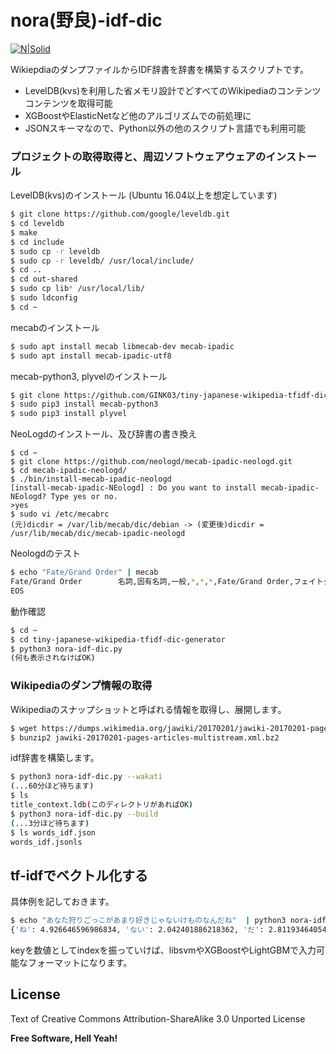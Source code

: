 # nora(野良)-idf-dic

[![N|Solid](https://cldup.com/dTxpPi9lDf.thumb.png)](https://nodesource.com/products/nsolid)

WikiepdiaのダンプファイルからIDF辞書を辞書を構築するスクリプトです。

  - LevelDB(kvs)を利用した省メモリ設計でどすべてのWikipediaのコンテンツコンテンツを取得可能
  - XGBoostやElasticNetなど他のアルゴリズムでの前処理に
  - JSONスキーマなので、Python以外の他のスクリプト言語でも利用可能
  
### プロジェクトの取得取得と、周辺ソフトウェアウェアのインストール
LevelDB(kvs)のインストール
(Ubuntu 16.04以上を想定しています)
```sh
$ git clone https://github.com/google/leveldb.git
$ cd leveldb
$ make 
$ cd include
$ sudo cp -r leveldb
$ sudo cp -r leveldb/ /usr/local/include/
$ cd ..
$ cd out-shared
$ sudo cp lib* /usr/local/lib/
$ sudo ldconfig
$ cd ~
```
mecabのインストール
```sh
$ sudo apt install mecab libmecab-dev mecab-ipadic
$ sudo apt install mecab-ipadic-utf8
```
mecab-python3, plyvelのインストール
```sh
$ git clone https://github.com/GINK03/tiny-japanese-wikipedia-tfidf-dic-generator
$ sudo pip3 install mecab-python3
$ sudo pip3 install plyvel
```
NeoLogdのインストール、及び辞書の書き換え
```
$ cd ~
$ git clone https://github.com/neologd/mecab-ipadic-neologd.git
$ cd mecab-ipadic-neologd/
$ ./bin/install-mecab-ipadic-neologd
[install-mecab-ipadic-NEologd] : Do you want to install mecab-ipadic-NEologd? Type yes or no.
>yes
$ sudo vi /etc/mecabrc
(元)dicdir = /var/lib/mecab/dic/debian -> (変更後)dicdir = /usr/lib/mecab/dic/mecab-ipadic-neologd
```
Neologdのテスト
```sh
$ echo "Fate/Grand Order" | mecab
Fate/Grand Order        名詞,固有名詞,一般,*,*,*,Fate/Grand Order,フェイトグランドオーダー,フェイトグランドオー ダー
EOS
```
動作確認
```sh
$ cd ~
$ cd tiny-japanese-wikipedia-tfidf-dic-generator
$ python3 nora-idf-dic.py
(何も表示されなけばOK)
```

### Wikipediaのダンプ情報の取得
Wikipediaのスナップショットと呼ばれる情報を取得し、展開します。
```sh
$ wget https://dumps.wikimedia.org/jawiki/20170201/jawiki-20170201-pages-articles-multistream.xml.bz2
$ bunzip2 jawiki-20170201-pages-articles-multistream.xml.bz2
```
idf辞書を構築します。
```sh
$ python3 nora-idf-dic.py --wakati
(...60分ほど待ちます)
$ ls 
title_context.ldb(このディレクトリがあればOK)
$ python3 nora-idf-dic.py --build
(...3分ほど待ちます)
$ ls words_idf.json
words_idf.jsonls
```
## tf-idfでベクトル化する
具体例を記しておきます。
```sh
$ echo "あなた狩りごっこがあまり好きじゃないけものなんだね"  | python3 nora-idf-dic.py --check
{'ね': 4.926646596986834, 'ない': 2.042401886218362, 'だ': 2.8119346405476735, 'が': 1.2142350698667934, 'じゃ': 6.054326132384362, 'あなた': 5.476151075317936, 'ごっこ': 8.627077870130083, 'ん': 3.364157726200682, '狩り': 7.11635016692977, '好き': 4.97306829447642, 'けもの': 9.584680272531994, 'あまり': 5.093448481495583, 'な': 1.6713533531785785}
```
keyを数値としてindexを振っていけば、libsvmやXGBoostやLightGBMで入力可能なフォーマットになります。


License
----

Text of Creative Commons Attribution-ShareAlike 3.0 Unported License


**Free Software, Hell Yeah!**
